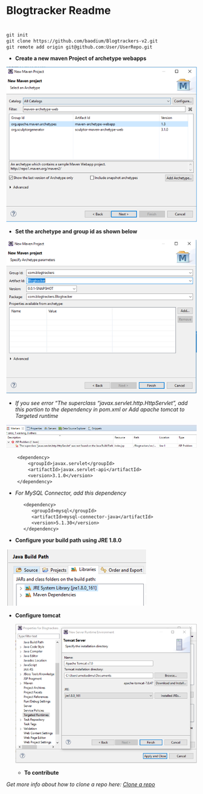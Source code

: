 # Blogtracker Readme<h1></center>
```
git init
git clone https://github.com/baodium/Blogtrackers-v2.git
git remote add origin git@github.com:User/UserRepo.git
```


- __Create a new maven Project of archetype webapps__

 ![alt text](/docs/mavenType.PNG/ "Maven project")


- __Set the archetype and group id as shown below__

 ![alt text](/docs/MavenProject.PNG/ "Archetype")


- *If you see error “The superclass “javax.servlet.http.HttpServlet”, add this portion to the dependency in pom.xml or Add apache tomcat to Targeted runtime*

 ![alt text](/docs/HttpServletError.PNG/ "Servlet config")


		<dependency>
			<groupId>javax.servlet</groupId>
			<artifactId>javax.servlet-api</artifactId>
			<version>3.1.0</version>
		</dependency>

- *For MySQL Connector, add this dependency*

         <dependency>
            <groupId>mysql</groupId>
            <artifactId>mysql-connector-java</artifactId>
            <version>5.1.30</version>
         </dependency>


- __Configure your build path using JRE 1.8.0__

 ![alt text](/docs/JRE.PNG/ "Build path")

- __Configure tomcat__

  ![alt text](/docs/tomcat.PNG/ "Tomcat")

  - __To contribute__



 _Get more info about how to clone a repo *here*: [Clone a repo ](https://help.github.com/articles/fork-a-repo/ "Cloning a repo")_
